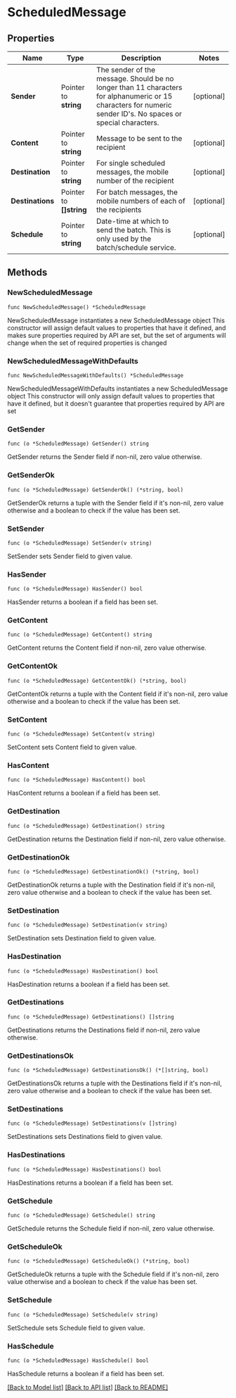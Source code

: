 # ScheduledMessage

## Properties

Name | Type | Description | Notes
------------ | ------------- | ------------- | -------------
**Sender** | Pointer to **string** | The sender of the message. Should be no longer than 11 characters for alphanumeric or 15 characters for numeric sender ID&#39;s. No spaces or special characters. | [optional] 
**Content** | Pointer to **string** | Message to be sent to the recipient | [optional] 
**Destination** | Pointer to **string** | For single scheduled messages, the mobile number of the recipient | [optional] 
**Destinations** | Pointer to **[]string** | For batch messages, the mobile numbers of each of the recipients | [optional] 
**Schedule** | Pointer to **string** | Date-time at which to send the batch. This is only used by the batch/schedule service. | [optional] 

## Methods

### NewScheduledMessage

`func NewScheduledMessage() *ScheduledMessage`

NewScheduledMessage instantiates a new ScheduledMessage object
This constructor will assign default values to properties that have it defined,
and makes sure properties required by API are set, but the set of arguments
will change when the set of required properties is changed

### NewScheduledMessageWithDefaults

`func NewScheduledMessageWithDefaults() *ScheduledMessage`

NewScheduledMessageWithDefaults instantiates a new ScheduledMessage object
This constructor will only assign default values to properties that have it defined,
but it doesn't guarantee that properties required by API are set

### GetSender

`func (o *ScheduledMessage) GetSender() string`

GetSender returns the Sender field if non-nil, zero value otherwise.

### GetSenderOk

`func (o *ScheduledMessage) GetSenderOk() (*string, bool)`

GetSenderOk returns a tuple with the Sender field if it's non-nil, zero value otherwise
and a boolean to check if the value has been set.

### SetSender

`func (o *ScheduledMessage) SetSender(v string)`

SetSender sets Sender field to given value.

### HasSender

`func (o *ScheduledMessage) HasSender() bool`

HasSender returns a boolean if a field has been set.

### GetContent

`func (o *ScheduledMessage) GetContent() string`

GetContent returns the Content field if non-nil, zero value otherwise.

### GetContentOk

`func (o *ScheduledMessage) GetContentOk() (*string, bool)`

GetContentOk returns a tuple with the Content field if it's non-nil, zero value otherwise
and a boolean to check if the value has been set.

### SetContent

`func (o *ScheduledMessage) SetContent(v string)`

SetContent sets Content field to given value.

### HasContent

`func (o *ScheduledMessage) HasContent() bool`

HasContent returns a boolean if a field has been set.

### GetDestination

`func (o *ScheduledMessage) GetDestination() string`

GetDestination returns the Destination field if non-nil, zero value otherwise.

### GetDestinationOk

`func (o *ScheduledMessage) GetDestinationOk() (*string, bool)`

GetDestinationOk returns a tuple with the Destination field if it's non-nil, zero value otherwise
and a boolean to check if the value has been set.

### SetDestination

`func (o *ScheduledMessage) SetDestination(v string)`

SetDestination sets Destination field to given value.

### HasDestination

`func (o *ScheduledMessage) HasDestination() bool`

HasDestination returns a boolean if a field has been set.

### GetDestinations

`func (o *ScheduledMessage) GetDestinations() []string`

GetDestinations returns the Destinations field if non-nil, zero value otherwise.

### GetDestinationsOk

`func (o *ScheduledMessage) GetDestinationsOk() (*[]string, bool)`

GetDestinationsOk returns a tuple with the Destinations field if it's non-nil, zero value otherwise
and a boolean to check if the value has been set.

### SetDestinations

`func (o *ScheduledMessage) SetDestinations(v []string)`

SetDestinations sets Destinations field to given value.

### HasDestinations

`func (o *ScheduledMessage) HasDestinations() bool`

HasDestinations returns a boolean if a field has been set.

### GetSchedule

`func (o *ScheduledMessage) GetSchedule() string`

GetSchedule returns the Schedule field if non-nil, zero value otherwise.

### GetScheduleOk

`func (o *ScheduledMessage) GetScheduleOk() (*string, bool)`

GetScheduleOk returns a tuple with the Schedule field if it's non-nil, zero value otherwise
and a boolean to check if the value has been set.

### SetSchedule

`func (o *ScheduledMessage) SetSchedule(v string)`

SetSchedule sets Schedule field to given value.

### HasSchedule

`func (o *ScheduledMessage) HasSchedule() bool`

HasSchedule returns a boolean if a field has been set.


[[Back to Model list]](../README.md#documentation-for-models) [[Back to API list]](../README.md#documentation-for-api-endpoints) [[Back to README]](../README.md)


